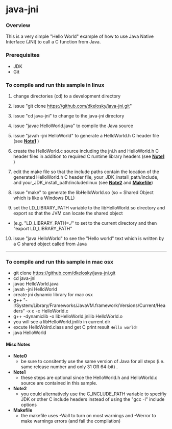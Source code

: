 # java-jni

### Overview 
This is a very simple "Hello World" example of how to use Java Native Interface (JNI) to call a C function from Java.

### Prerequisites 
* JDK 
* Git

### To compile and run this sample in linux

1. change directories (cd) to a development directory

2. issue "git clone https://github.com/dkelosky/java-jni.git"

3. issue "cd java-jni" to change to the java-jni directory

4. issue "javac HelloWorld.java" to compile the Java source

5. issue "javah -jni HelloWorld" to generate a HelloWorld.h C header file (see [**Note1**](#misc-notes) )

6. create the HelloWorld.c source including the jni.h and HelloWorld.h C header files in addition to required C runtime library headers (see [**Note1**](#misc-notes) )

7. edit the make file so that the include paths contain the location of the generated HelloWorld.h C header file, your_JDK_install_path/include, and your_JDK_install_path/include/linux (see [**Note2**](#misc-notes) and [**Makefile**](#misc-notes))

8. issue "make" to generate the libHelloWorld.so (so = Shared Object which is like a Windows DLL)

9. set the LD_LIBRARY_PATH variable to the libHelloWorld.so directory and export so that the JVM can locate the shared object
  * (e.g. "LD_LIBRARY_PATH=./" to set to the current directory and then "export LD_LIBRARY_PATH"

10. issue "java HelloWorld" to see the "Hello world" text which is written by a C shared object called from Java

---

### To compile and run this sample in mac osx

- git clone https://github.com/dkelosky/java-jni.git
- cd java-jni
- javac HelloWorld.java
- javah -jni HelloWorld
- create jni dynamic library for mac osx
- g++ "-I/System/Library/Frameworks/JavaVM.framework/Versions/Current/Headers" -x c -c HelloWorld.c
- g++ -dynamiclib -o libHelloWorld.jnilib HelloWorld.o
- you will see a libHelloWorld.jnilib in current dir
- excute HelloWolrd.class and get C print result `Hello world!` 
- java HelloWorld

#### Misc Notes

* **Note0**
  * be sure to consitently use the same version of Java for all steps (i.e. same release number and only 31 OR 64-bit) .
* **Note1** 
  * these steps are optional since the HelloWorld.h and HelloWorld.c source are contained in this sample.
* **Note2** 
  * you could alternatively use the C_INCLUDE_PATH variable to specifiy JDK or other C include headers instead of using the "gcc -I" include options
* **Makefile** 
  * the makefile uses -Wall to turn on most warnings and -Werror to make warnings errors (and fail the compilation)
